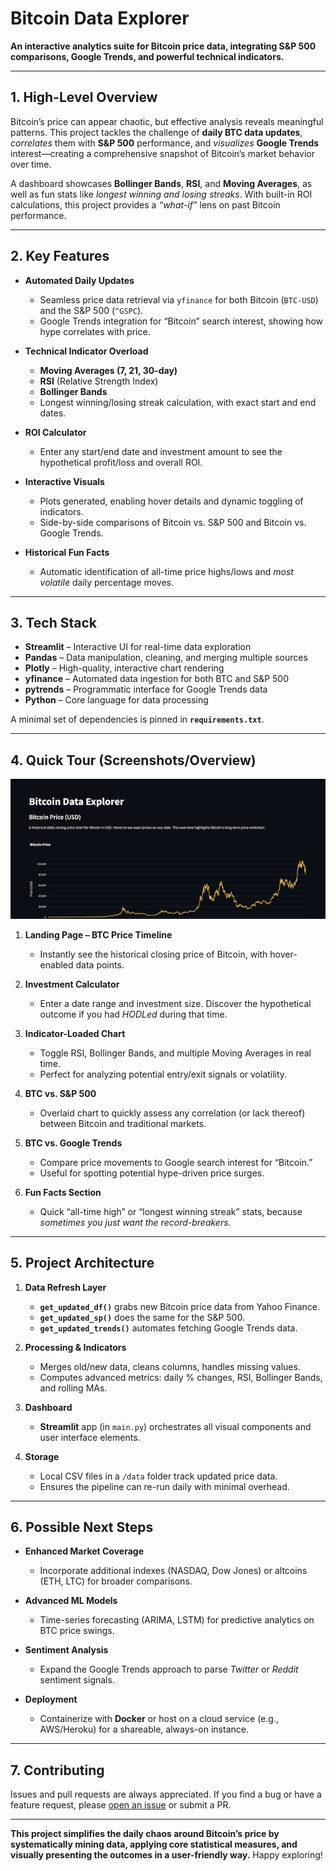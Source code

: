 # Bitcoin Data Explorer
**An interactive analytics suite for Bitcoin price data, integrating S&P 500 comparisons, Google Trends, and powerful technical indicators.**

---

## 1. High-Level Overview

Bitcoin’s price can appear chaotic, but effective analysis reveals meaningful patterns. This project tackles the challenge of **daily BTC data updates**, *correlates* them with **S&P 500** performance, and *visualizes* **Google Trends** interest—creating a comprehensive snapshot of Bitcoin’s market behavior over time.

A dashboard showcases **Bollinger Bands**, **RSI**, and **Moving Averages**, as well as fun stats like *longest winning and losing streaks*. With built-in ROI calculations, this project provides a *“what-if”* lens on past Bitcoin performance.

---

## 2. Key Features

- **Automated Daily Updates**  
  - Seamless price data retrieval via `yfinance` for both Bitcoin (`BTC-USD`) and the S&P 500 (`^GSPC`).  
  - Google Trends integration for “Bitcoin” search interest, showing how hype correlates with price.

- **Technical Indicator Overload**  
  - **Moving Averages (7, 21, 30-day)**  
  - **RSI** (Relative Strength Index)  
  - **Bollinger Bands**  
  - Longest winning/losing streak calculation, with exact start and end dates.

- **ROI Calculator**  
  - Enter any start/end date and investment amount to see the hypothetical profit/loss and overall ROI.

- **Interactive Visuals**  
  - Plots generated, enabling hover details and dynamic toggling of indicators.  
  - Side-by-side comparisons of Bitcoin vs. S&P 500 and Bitcoin vs. Google Trends.

- **Historical Fun Facts**  
  - Automatic identification of all-time price highs/lows and *most volatile* daily percentage moves.

---

## 3. Tech Stack

- **Streamlit** – Interactive UI for real-time data exploration  
- **Pandas** – Data manipulation, cleaning, and merging multiple sources  
- **Plotly** – High-quality, interactive chart rendering  
- **yfinance** – Automated data ingestion for both BTC and S&P 500  
- **pytrends** – Programmatic interface for Google Trends data  
- **Python** – Core language for data processing  

A minimal set of dependencies is pinned in **`requirements.txt`**.

---

## 4. Quick Tour (Screenshots/Overview)

![Demo GIF](./static/img/demo.gif)

1. **Landing Page – BTC Price Timeline**  
   - Instantly see the historical closing price of Bitcoin, with hover-enabled data points.

2. **Investment Calculator**  
   - Enter a date range and investment size. Discover the hypothetical outcome if you had *HODLed* during that time.

3. **Indicator-Loaded Chart**  
   - Toggle RSI, Bollinger Bands, and multiple Moving Averages in real time.  
   - Perfect for analyzing potential entry/exit signals or volatility.

4. **BTC vs. S&P 500**  
   - Overlaid chart to quickly assess any correlation (or lack thereof) between Bitcoin and traditional markets.

5. **BTC vs. Google Trends**  
   - Compare price movements to Google search interest for “Bitcoin.”  
   - Useful for spotting potential hype-driven price surges.

6. **Fun Facts Section**  
   - Quick “all-time high” or “longest winning streak” stats, because *sometimes you just want the record-breakers*.

---

## 5. Project Architecture

1. **Data Refresh Layer**  
   - **`get_updated_df()`** grabs new Bitcoin price data from Yahoo Finance.  
   - **`get_updated_sp()`** does the same for the S&P 500.  
   - **`get_updated_trends()`** automates fetching Google Trends data.

2. **Processing & Indicators**  
   - Merges old/new data, cleans columns, handles missing values.  
   - Computes advanced metrics: daily % changes, RSI, Bollinger Bands, and rolling MAs.

3. **Dashboard**  
   - **Streamlit** app (in `main.py`) orchestrates all visual components and user interface elements.

4. **Storage**  
   - Local CSV files in a `/data` folder track updated price data.  
   - Ensures the pipeline can re-run daily with minimal overhead.

---

## 6. Possible Next Steps

- **Enhanced Market Coverage**  
  - Incorporate additional indexes (NASDAQ, Dow Jones) or altcoins (ETH, LTC) for broader comparisons.

- **Advanced ML Models**  
  - Time-series forecasting (ARIMA, LSTM) for predictive analytics on BTC price swings.

- **Sentiment Analysis**  
  - Expand the Google Trends approach to parse *Twitter* or *Reddit* sentiment signals.

- **Deployment**  
  - Containerize with **Docker** or host on a cloud service (e.g., AWS/Heroku) for a shareable, always-on instance.

---

## 7. Contributing

Issues and pull requests are always appreciated. If you find a bug or have a feature request, please [open an issue](#) or submit a PR.

---

**This project simplifies the daily chaos around Bitcoin’s price by systematically mining data, applying core statistical measures, and visually presenting the outcomes in a user-friendly way.** Happy exploring!